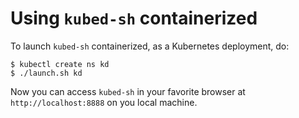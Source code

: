# Using `kubed-sh` containerized

To launch `kubed-sh` containerized, as a Kubernetes deployment, do:

```
$ kubectl create ns kd
$ ./launch.sh kd
```

Now you can access `kubed-sh` in your favorite browser at `http://localhost:8888` on you local machine.